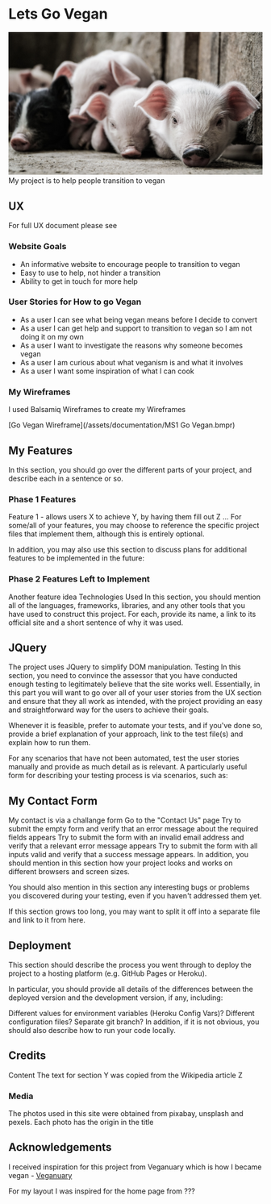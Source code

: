 # Lets Go Vegan

![Cute Pig](/assets/images/baby-pigs-unsplash.jpg)
My project is to help people transition to vegan 

## UX
For full UX document please see 

### Website Goals

* An informative website to encourage people to transition to vegan
* Easy to use to help, not hinder a transition
* Ability to get in touch for more help


### User Stories for How to go Vegan

* As a user I can see what being vegan means before I decide to convert
* As a user I can get help and support to transition to vegan so I am not doing it on my own
* As a user I want to investigate the reasons why someone becomes vegan
* As a user I am curious about what veganism is and what it involves
* As a user I want some inspiration of what I can cook 

### My Wireframes
I used Balsamiq Wireframes to create my Wireframes

[Go Vegan Wireframe](/assets/documentation/MS1 Go Vegan.bmpr)


## My Features
In this section, you should go over the different parts of your project, and describe each in a sentence or so.

### Phase 1 Features
Feature 1 - allows users X to achieve Y, by having them fill out Z
...
For some/all of your features, you may choose to reference the specific project files that implement them, although this is entirely optional.

In addition, you may also use this section to discuss plans for additional features to be implemented in the future:

### Phase 2 Features Left to Implement
Another feature idea
Technologies Used
In this section, you should mention all of the languages, frameworks, libraries, and any other tools that you have used to construct this project. For each, provide its name, a link to its official site and a short sentence of why it was used.

## JQuery
The project uses JQuery to simplify DOM manipulation.
Testing
In this section, you need to convince the assessor that you have conducted enough testing to legitimately believe that the site works well. Essentially, in this part you will want to go over all of your user stories from the UX section and ensure that they all work as intended, with the project providing an easy and straightforward way for the users to achieve their goals.

Whenever it is feasible, prefer to automate your tests, and if you've done so, provide a brief explanation of your approach, link to the test file(s) and explain how to run them.

For any scenarios that have not been automated, test the user stories manually and provide as much detail as is relevant. A particularly useful form for describing your testing process is via scenarios, such as:

## My Contact Form
My contact is via a challange form
Go to the "Contact Us" page
Try to submit the empty form and verify that an error message about the required fields appears
Try to submit the form with an invalid email address and verify that a relevant error message appears
Try to submit the form with all inputs valid and verify that a success message appears.
In addition, you should mention in this section how your project looks and works on different browsers and screen sizes.

You should also mention in this section any interesting bugs or problems you discovered during your testing, even if you haven't addressed them yet.

If this section grows too long, you may want to split it off into a separate file and link to it from here.

## Deployment
This section should describe the process you went through to deploy the project to a hosting platform (e.g. GitHub Pages or Heroku).

In particular, you should provide all details of the differences between the deployed version and the development version, if any, including:

Different values for environment variables (Heroku Config Vars)?
Different configuration files?
Separate git branch?
In addition, if it is not obvious, you should also describe how to run your code locally.

## Credits
Content
The text for section Y was copied from the Wikipedia article Z
### Media
The photos used in this site were obtained from pixabay, unsplash and pexels. Each photo has the origin in the title

## Acknowledgements
I received inspiration for this project from Veganuary which is how I became vegan - [Veganuary](https://uk.veganuary.com/)

For my layout I was inspired for the home page from ???